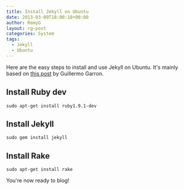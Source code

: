 ```yaml
---
title: Install Jekyll on Ubuntu
date: 2013-03-09T18:00:18+00:00
author: RemyG
layout: rg-post
categories: System
tags:
  - Jekyll
  - Ubuntu
---
```


Here are the easy steps to install and use Jekyll on Ubuntu. It's mainly based on [this post](http://www.garron.me/bits/install-jekyll-on-ubuntu.html) by Guillermo Garron.

<!--more-->

## Install Ruby dev

```
sudo apt-get install ruby1.9.1-dev
```

## Install Jekyll

```
sudo gem install jekyll
```

## Install Rake

```
sudo apt-get install rake
```

You're now ready to blog!
